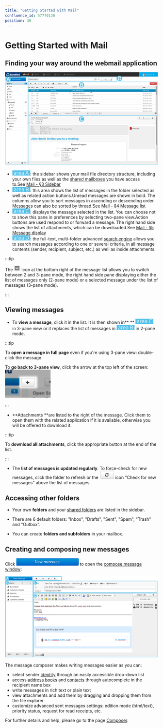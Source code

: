 ```yaml
---
title: "Getting Started with Mail"
confluence_id: 57770136
position: 30
---
```

# Getting Started with Mail


## Finding your way around the webmail application

![](../attachments/57770219/58592435.png)

- ![](../attachments/57769989/69896496.png): the sidebar shows your mail file directory structure, including your own files as well as the [shared mailboxes](/Guide_de_l_administrateur/Gestion_des_entites/Boites_aux_lettres_partagées/) you have access to.See [Mail - §3 Sidebar](/Guide_de_l_utilisateur/La_messagerie/)
- ![](../attachments/57769989/69896495.png): this area shows the list of messages in the folder selected as well as related action buttons.Unread messages are shown in bold. The columns allow you to sort messages in ascending or descending order. Messages can also be sorted by thread.See [Mail - §4 Message list](/Guide_de_l_utilisateur/La_messagerie/)
- ![](../attachments/57769989/69896494.png): displays the message selected in the list. You can choose not to show this pane in preferences by selecting two-pane view.Action buttons are used respond to or forward a message. The right hand side shows the list of attachments, which can be downloaded.See [Mail - §5 Message display](/Guide_de_l_utilisateur/La_messagerie/)
- ![](../attachments/57769989/69896493.png): the full-text, multi-folder advanced [search engine](/Guide_de_l_utilisateur/La_messagerie/Moteur_de_recherche_avancé/) allows you to search messages according to one or several criteria, in all message contents (sender, recipient, subject, etc.) as well as inside attachments.


:::tip

The ![](../attachments/57770136/57770147.png) icon at the bottom right of the message list allows you to switch between 2 and 3-pane mode, the right hand side pane displaying either the list of messages only (2-pane mode) or a selected message under the list of messages (3-pane mode).

:::

## Viewing messages

- To **view a message**, click it in the list. It is then shown in** ** ![](../attachments/57769989/69896494.png) in 3-pane view or it replaces the list of messages in ![](../attachments/57769989/69896495.png) in 2-pane mode.


:::tip

To **open a message in full page** even if you're using 3-pane view: double-click the message.

To **go back to 3-pane view**, click the arrow at the top left of the screen:
![](../attachments/57770219/58592405.png)

:::

- **Attachments **are listed to the right of the message. Click them to open them with the related application if it is available, otherwise you will be offered to download it.


:::tip

To **download all attachments**, click the appropriate button at the end of the list.

:::

- The **list of messages is updated regularly**. To force-check for new messages, click the folder to refresh or the  ![](../attachments/57770136/57770137.png) icon "Check for new messages" above the list of messages.


## Accessing other folders

- Your own **folders** and your [shared folders](/Guide_de_l_utilisateur/La_messagerie/Les_boites_aux_lettres_partagées/) are listed in the sidebar.

- There are 6 default folders: "Inbox", "Drafts", "Sent", "Spam", "Trash" and "Outbox".

- You can create **folders and subfolders** in your mailbox.


## Creating and composing new messages

Click ![](../attachments/57770136/57770145.png) to open the [compose message window](/Guide_de_l_utilisateur/La_messagerie/Le_composeur/):

![](../attachments/57770262/57770276.png)

The message composer makes writing messages easier as you can:

- select sender [identity](/Guide_de_l_utilisateur/La_messagerie/Les_identités/) through an easily accessible drop-down list
- access [address books](/Guide_de_l_utilisateur/Les_contacts/Gestion_des_carnets_d_adresses/) and [contacts](/Guide_de_l_utilisateur/Les_contacts/) through autocomplete in the recipient name box 
- write messages in rich text or plain text
- view attachments and add them by dragging and dropping them from the file explorer
- customize advanced sent messages settings: edition mode (html/text), priority status, request for read receipts, etc.


For further details and help, please go to the page [Composer](/Guide_de_l_utilisateur/La_messagerie/Le_composeur/).


